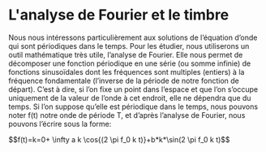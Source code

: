 # L'analyse de Fourier et le timbre

<p>
	Nous nous intéressons particulièrement aux solutions de l’équation d’onde qui sont périodiques dans le temps. Pour les étudier, nous utiliserons un outil mathématique très utile, l’analyse de Fourier. Elle nous permet de décomposer une fonction périodique en une série (ou somme infinie) de fonctions sinusoïdales dont les fréquences sont multiples (entiers) à la fréquence fondamentale (l’inverse de la période de notre fonction de départ). C’est à dire, si l’on fixe un point dans l’espace et que l’on s’occupe uniquement de la valeur de l’onde à cet endroit, elle ne dépendra que du temps. Si l’on suppose qu’elle est périodique dans le temps, nous pouvons noter f(t) notre onde de période T, et d’après l’analyse de Fourier, nous pouvons l’écrire sous la forme:
</p>
$$f(t)=k=0+ \infty a k \cos{(2 \pi f_0 k t)}+b*k*\sin(2 \pi f_0 k t)$$